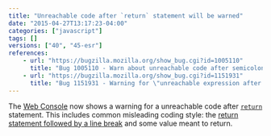 ```yaml
---
title: "Unreachable code after `return` statement will be warned"
date: "2015-04-27T13:17:23-04:00"
categories: ["javascript"]
tags: []
versions: ["40", "45-esr"]
references:
    - url: "https://bugzilla.mozilla.org/show_bug.cgi?id=1005110"
      title: "Bug 1005110 - Warn about unreachable code after semicolon-less return statement"
    - url: "https://bugzilla.mozilla.org/show_bug.cgi?id=1151931"
      title: "Bug 1151931 - Warning for \"unreachable expression after semicolon-less return statement\" triggers incorrectly (braceless if, ASI)"
---
```

The [Web Console](https://developer.mozilla.org/docs/Tools/Web_Console) now shows a warning for a unreachable code after [`return`](https://developer.mozilla.org/docs/Web/JavaScript/Reference/Statements/return) statement. This includes common misleading coding style: the [return statement followed by a line break](https://developer.mozilla.org/docs/Web/JavaScript/Reference/Statements/return#Automatic_semicolon_insertion) and some value meant to return.
